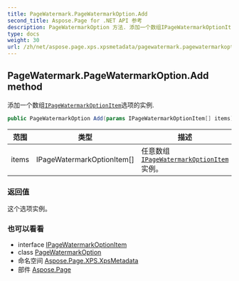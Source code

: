 ```yaml
---
title: PageWatermark.PageWatermarkOption.Add
second_title: Aspose.Page for .NET API 参考
description: PageWatermarkOption 方法. 添加一个数组IPageWatermarkOptionItem选项的实例.
type: docs
weight: 30
url: /zh/net/aspose.page.xps.xpsmetadata/pagewatermark.pagewatermarkoption/add/
---
```

## PageWatermark.PageWatermarkOption.Add method

添加一个数组[`IPageWatermarkOptionItem`](../../pagewatermark.ipagewatermarkoptionitem/)选项的实例.

```csharp
public PageWatermarkOption Add(params IPageWatermarkOptionItem[] items)
```

| 范围 | 类型 | 描述 |
| --- | --- | --- |
| items | IPageWatermarkOptionItem[] | 任意数组[`IPageWatermarkOptionItem`](../../pagewatermark.ipagewatermarkoptionitem/)实例。 |

### 返回值

这个选项实例。

### 也可以看看

* interface [IPageWatermarkOptionItem](../../pagewatermark.ipagewatermarkoptionitem/)
* class [PageWatermarkOption](../)
* 命名空间 [Aspose.Page.XPS.XpsMetadata](../../pagewatermark.pagewatermarkoption/)
* 部件 [Aspose.Page](../../../)


